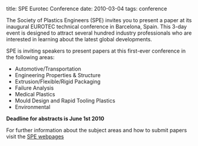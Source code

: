 title: SPE Eurotec Conference 
date: 2010-03-04 
tags: conference

The Society of Plastics Engineers (SPE) invites you to present a paper at its inaugural EUROTEC technical conference in Barcelona, Spain. This 3-day event is designed to attract several hundred industry professionals who are interested in learning about the latest global developments.
<!--break-->
SPE is inviting speakers to present papers at this first-ever conference in the following areas:   
  

* Automotive/Transportation  
* Engineering Properties & Structure  
* Extrusion/Flexible/Rigid Packaging  
* Failure Analysis  
* Medical Plastics  
* Mould Design and Rapid Tooling Plastics  
* Environmental  
    
**Deadline for abstracts is June 1st 2010**  

For further information about the subject areas and how to submit papers visit the [SPE webpages](http://www.4spe.org/spe-eurotec-conference)